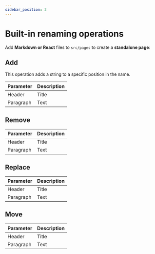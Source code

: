 ```yaml
---
sidebar_position: 2
---
```


# Built-in renaming operations

Add **Markdown or React** files to `src/pages` to create a **standalone page**:

## Add

This operation adds a string to a specific position in the name.

| Parameter      | Description |
| -------------- | ----------- |
| Header      | Title       |
| Paragraph   | Text        |

## Remove

| Parameter      | Description |
| ----------- | ----------- |
| Header      | Title       |
| Paragraph   | Text        |

## Replace

| Parameter      | Description |
| ----------- | ----------- |
| Header      | Title       |
| Paragraph   | Text        |

## Move


| Parameter      | Description |
| ----------- | ----------- |
| Header      | Title       |
| Paragraph   | Text        |
